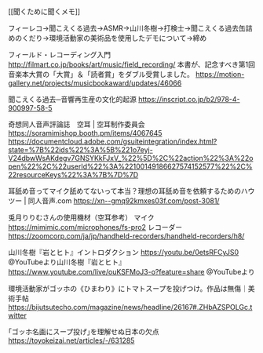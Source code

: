 [[聞くために聞くメモ]]

フィーレコ→聞こえくる過去→ASMR→山川冬樹→打検士→聞こえくる過去缶詰めのくだり→環境活動家の美術品を使用したデモについて→締め


フィールド・レコーディング入門 http://filmart.co.jp/books/art/music/field_recording/
本書が、記念すべき第1回音楽本大賞の「大賞」＆「読者賞」をダブル受賞しました。
https://motion-gallery.net/projects/musicbookaward/updates/46066


聞こえくる過去─音響再生産の文化的起源
https://inscript.co.jp/b2/978-4-900997-58-5


奇想同人音声評論誌　空耳 | 空耳制作委員会
https://soramimishop.booth.pm/items/4067645 
https://documentcloud.adobe.com/gsuiteintegration/index.html?state=%7B%22ids%22%3A%5B%221o7eyj-V24dbwWsAKdegv7GNSYKkFJxV_%22%5D%2C%22action%22%3A%22open%22%2C%22userId%22%3A%22100149186627574152577%22%2C%22resourceKeys%22%3A%7B%7D%7D

耳舐め音ってマイク舐めてないって本当？理想の耳舐め音を依頼するためのハウツー | 同人音声.com https://xn--gmq92kmxes03f.com/post-3081/ 

兎月りりむさんの使用機材（空耳参考）
マイク
https://mimimic.com/microphones/fs-pro2
レコーダー
https://zoomcorp.com/ja/jp/handheld-recorders/handheld-recorders/h8/


山川冬樹『岩とヒト』イントロダクション https://youtu.be/0etsRFCyJS0 @YouTubeより山川冬樹『岩とヒト』 https://www.youtube.com/live/ouKSFMoJ3-o?feature=share @YouTubeより


環境活動家がゴッホの《ひまわり》にトマトスープを投げつけ。作品は無傷｜美術手帖 https://bijutsutecho.com/magazine/news/headline/26167#.ZHbAZSPOLGc.twitter 

｢ゴッホ名画にスープ投げ｣を理解せぬ日本の欠点 https://toyokeizai.net/articles/-/631285 
